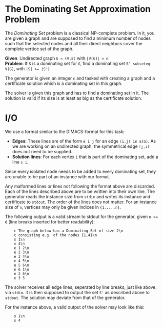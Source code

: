 # The Dominating Set Approximation Problem
The *Dominating Set* problem is a classical NP-complete problem. In it, you are
given a graph and are supposed to find a minimum number of nodes such that
the selected nodes and all their direct neighbors cover the complete vertice set
of the graph.

**Given**: Undirected graph `G = (V,E)` with `|V(G)| = n`  
**Problem**: If `S` is a dominating set for `G`, find a dominating set 
`S' subseteq V(G)`, with `|S| >= |S'|`

The generator is given an integer `n` and tasked with creating a graph and a 
certificate solution which is a dominating set in this graph.

The solver is given this graph and has to find a dominating set in it. The 
solution is valid if its size is at least as big as the
certificate solution.
# I/O
We use a format similar to the DIMACS-format for this task:
* **Edges**: These lines are of the form `e i j`
    for an edge `(i,j) in E(G)`. As we are working on an undirected graph, 
    the symmetrical edge `(j,i)` does not need to be supplied.
* **Solution lines**: For each vertex `i` that is part of the dominating set, add
    a line `s i`.

Since every isolated node needs to be added to every dominating set, they are
unable to be part of an instance with our format.

Any malformed lines or lines not following the format above are discarded.
Each of the lines described above are to be written into their own line.
The generator reads the instance size from `stdin` and writes its instance 
and certificate to `stdout`. The order of the lines does not matter. For an
instance size of `n`, vertices may only be given indices in `{1,...,n}`.


The following output is a valid stream to stdout for the generator, given 
`n >= 6` (line breaks inserted for better readability):
```
    c The graph below has a Dominating Set of size 2\n
    c consisting e.g. of the nodes {1,4}\n
    s 1\n
    s 4\n
    e 1 2\n
    e 2 3\n
    e 3 4\n
    e 4 5\n
    e 5 6\n
    e 6 1\n
    e 2 6\n
    e 3 5
```
The solver receives all edge lines, seperated by line breaks, just like above, 
via `stdin`. It is then supposed to output the set `S'` as described
above to `stdout`. The solution may deviate from that of the generator.

For the instance above, a valid output of the solver may look like this:
```
    s 1\n
    s 4
```